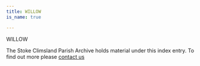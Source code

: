 ```yaml
---
title: WILLOW
is_name: true

---
```


WILLOW


The Stoke Climsland Parish Archive holds material under this index entry. To find out more please [contact us](/contact/)
